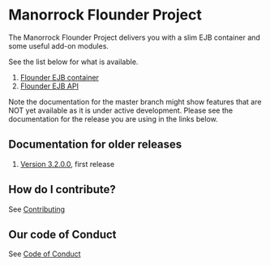 
# Manorrock Flounder Project

The Manorrock Flounder Project delivers you with a slim EJB container and
some useful add-on modules.

See the list below for what is available.

1. [Flounder EJB container](flounder/README.md)
2. [Flounder EJB API](flounder-ejb/README.md)

Note the documentation for the master branch might show features that are NOT 
yet available as it is under active development. Please see the documentation
for the release you are using in the links below.

## Documentation for older releases

1. [Version 3.2.0.0](https://github.com/manorrock/piranha/tree/v3.2.0.0), first release

## How do I contribute?

See [Contributing](CONTRIBUTING.md)

## Our code of Conduct

See [Code of Conduct](CODE_OF_CONDUCT.md)

